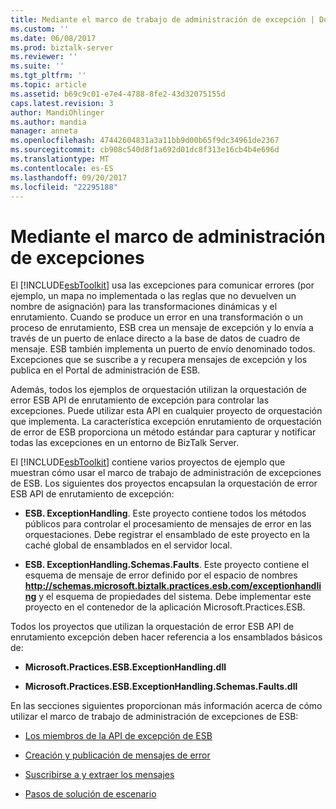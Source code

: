 ```yaml
---
title: Mediante el marco de trabajo de administración de excepción | Documentos de Microsoft
ms.custom: ''
ms.date: 06/08/2017
ms.prod: biztalk-server
ms.reviewer: ''
ms.suite: ''
ms.tgt_pltfrm: ''
ms.topic: article
ms.assetid: b69c9c01-e7e4-4788-8fe2-43d32075155d
caps.latest.revision: 3
author: MandiOhlinger
ms.author: mandia
manager: anneta
ms.openlocfilehash: 47442604831a3a11bb9d00b65f9dc34961de2367
ms.sourcegitcommit: cb908c540d8f1a692d01dc8f313e16cb4b4e696d
ms.translationtype: MT
ms.contentlocale: es-ES
ms.lasthandoff: 09/20/2017
ms.locfileid: "22295188"
---
```

# <a name="using-the-exception-management-framework"></a>Mediante el marco de administración de excepciones
El [!INCLUDE[esbToolkit](../includes/esbtoolkit-md.md)] usa las excepciones para comunicar errores (por ejemplo, un mapa no implementada o las reglas que no devuelven un nombre de asignación) para las transformaciones dinámicas y el enrutamiento. Cuando se produce un error en una transformación o un proceso de enrutamiento, ESB crea un mensaje de excepción y lo envía a través de un puerto de enlace directo a la base de datos de cuadro de mensaje. ESB también implementa un puerto de envío denominado todos. Excepciones que se suscribe a y recupera mensajes de excepción y los publica en el Portal de administración de ESB.  
  
 Además, todos los ejemplos de orquestación utilizan la orquestación de error ESB API de enrutamiento de excepción para controlar las excepciones. Puede utilizar esta API en cualquier proyecto de orquestación que implementa. La característica excepción enrutamiento de orquestación de error de ESB proporciona un método estándar para capturar y notificar todas las excepciones en un entorno de BizTalk Server.  
  
 El [!INCLUDE[esbToolkit](../includes/esbtoolkit-md.md)] contiene varios proyectos de ejemplo que muestran cómo usar el marco de trabajo de administración de excepciones de ESB. Los siguientes dos proyectos encapsulan la orquestación de error ESB API de enrutamiento de excepción:  
  
-   **ESB. ExceptionHandling**. Este proyecto contiene todos los métodos públicos para controlar el procesamiento de mensajes de error en las orquestaciones. Debe registrar el ensamblado de este proyecto en la caché global de ensamblados en el servidor local.  
  
-   **ESB. ExceptionHandling.Schemas.Faults**. Este proyecto contiene el esquema de mensaje de error definido por el espacio de nombres **http://schemas.microsoft.biztalk.practices.esb.com/exceptionhandling** y el esquema de propiedades del sistema. Debe implementar este proyecto en el contenedor de la aplicación Microsoft.Practices.ESB.  
  
 Todos los proyectos que utilizan la orquestación de error ESB API de enrutamiento excepción deben hacer referencia a los ensamblados básicos de:  
  
-   **Microsoft.Practices.ESB.ExceptionHandling.dll**  
  
-   **Microsoft.Practices.ESB.ExceptionHandling.Schemas.Faults.dll**  
  
 En las secciones siguientes proporcionan más información acerca de cómo utilizar el marco de trabajo de administración de excepciones de ESB:  
  
-   [Los miembros de la API de excepción de ESB](../esb-toolkit/the-esb-exception-api-members.md)  
  
-   [Creación y publicación de mensajes de error](../esb-toolkit/creating-and-publishing-fault-messages.md)  
  
-   [Suscribirse a y extraer los mensajes](../esb-toolkit/subscribing-to-and-extracting-messages.md)  
  
-   [Pasos de solución de escenario](../esb-toolkit/scenario-solution-steps.md)